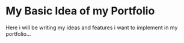 # My Basic Idea of my Portfolio
Here i will be writing my ideas and features i want to implement in my portfolio...
